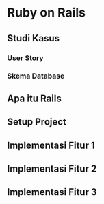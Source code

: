 # Ruby on Rails #

## Studi Kasus ##

### User Story ###

### Skema Database ###

## Apa itu Rails ##

## Setup Project ##

## Implementasi Fitur 1 ##


## Implementasi Fitur 2 ##


## Implementasi Fitur 3 ##